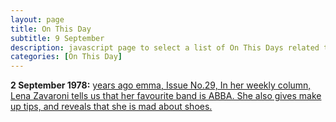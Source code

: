 ```yaml
---
layout: page
title: On This Day
subtitle: 9 September
description: javascript page to select a list of On This Days related to Lena Zavaroni.
categories: [On This Day]
---
```


**2 September 1978:**
[<span id="age1"></span> years ago emma, Issue No.29, In her weekly column, Lena Zavaroni tells us that her favourite band is ABBA. She also gives make up tips, and reveals that she is mad about shoes.](/comics/emma/1978/09/09/emma.html)

<!-- Script for calculating number of years ago -->
<script>
var dob = '19780909';
var year = Number(dob.substr(0, 4));
var month = Number(dob.substr(4, 2)) - 1;
var day = Number(dob.substr(6, 2));
var today = new Date();
var age1 = today.getFullYear() - year;
if (today.getMonth() < month || (today.getMonth() == month && today.getDate() < day)) {
age1--;
}
document.getElementById("age1").innerHTML=age1;
</script>
